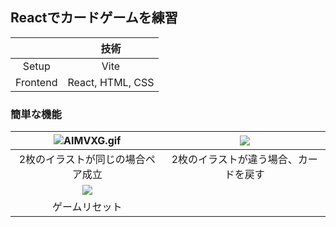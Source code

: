 ## Reactでカードゲームを練習

|  | 技術 |
|:-----------:|:------------:|
|Setup|Vite|
|Frontend|React, HTML, CSS|


 ### 簡単な機能
|![AIMVXG.gif](https://imgpoi.com/i/AIMVXG.gif)|![](https://imgpoi.com/i/AIMEAB.gif)|
|:-----------:|:------------:|
|2枚のイラストが同じの場合ペア成立|2枚のイラストが違う場合、カードを戻す|
|![](https://imgpoi.com/i/AIMBVE.gif)||
|ゲームリセット||
